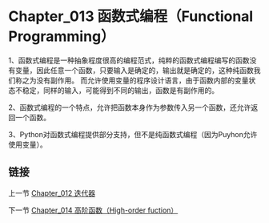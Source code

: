 # Chapter_013 函数式编程（Functional Programming）

1、函数式编程是一种抽象程度很高的编程范式，纯粹的函数式编程编写的函数没有变量，因此任意一个函数，只要输入是确定的，输出就是确定的，这种纯函数我们称之为没有副作用。
而允许使用变量的程序设计语言，由于函数内部的变量状态不稳定，同样的输入，可能得到不同的输出，函数是有副作用的。


2、函数式编程的一个特点，允许把函数本身作为参数传入另一个函数，还允许返回一个函数。


3、Python对函数式编程提供部分支持，但不是纯函数式编程（因为Puyhon允许使用变量）。


## 链接

上一节 [Chapter_012 迭代器](https://github.com/nizo2010/Study_Python_lxf/blob/master/Chapter_011.md "Chapter_012 迭代器")

下一节 [Chapter_014 高阶函数（High-order fuction）](https://github.com/nizo2010/Study_Python_lxf/blob/master/Chapter_014.md "Chapter_014 高阶函数（High-order fuction）")
